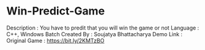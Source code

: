 # Win-Predict-Game
Description : You have to predit that you will win the game or not
Language : C++, Windows Batch
Created By : Soujatya Bhattacharya
Demo Link : 
Original Game : https://bit.ly/2KMTzBO
